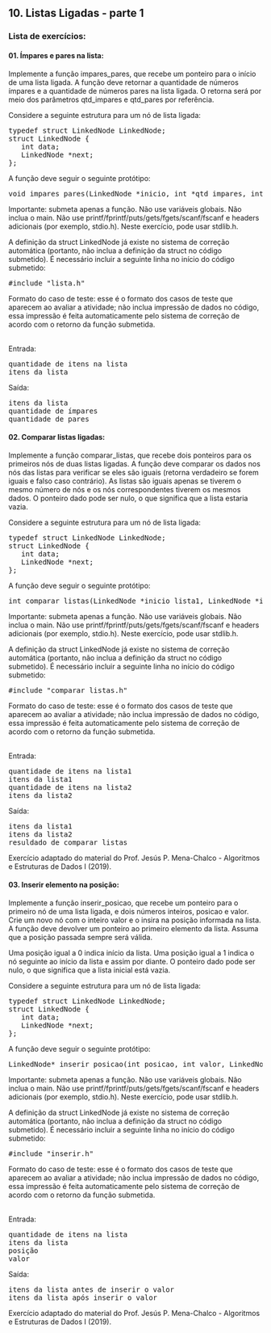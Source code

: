 <h2>10. Listas Ligadas - parte 1</h2>

<h3>Lista de exercícios: </h3>

<h4>01. Ímpares e pares na lista:</h4>
Implemente a função impares_pares, que recebe um ponteiro para o início de uma lista ligada. A função deve retornar a quantidade de números ímpares e a quantidade de números pares na lista ligada. O retorna será por meio dos parâmetros qtd_impares e qtd_pares por referência.
<p>
Considere a seguinte estrutura para um nó de lista ligada:
<pre>
typedef struct LinkedNode LinkedNode;
struct LinkedNode {
   int data;
   LinkedNode *next;
};
</pre>
A função deve seguir o seguinte protótipo:
<pre>
void impares_pares(LinkedNode *inicio, int *qtd_impares, int *qtd_pares);
</pre>
Importante: submeta apenas a função. Não use variáveis globais. Não inclua o main. Não use printf/fprintf/puts/gets/fgets/scanf/fscanf e headers adicionais (por exemplo, stdio.h). Neste exercício, pode usar stdlib.h.
<p>
A definição da struct LinkedNode já existe no sistema de correção automática (portanto, não inclua a definição da struct no código submetido). É necessário incluir a seguinte linha no início do código submetido:
<pre>
#include "lista.h"
</pre>
Formato do caso de teste: esse é o formato dos casos de teste que aparecem ao avaliar a atividade; não inclua impressão de dados no código, essa impressão é feita automaticamente pelo sistema de correção de acordo com o retorno da função submetida.
<p><br>
Entrada:
<pre>
quantidade de itens na lista
itens da lista
</pre>
Saída:
<pre>
itens da lista
quantidade de ímpares
quantidade de pares
</pre>

<h4>02. Comparar listas ligadas:</h4>
Implemente a função comparar_listas, que recebe dois ponteiros para os primeiros nós de duas listas ligadas. A função deve comparar os dados nos nós das listas para verificar se eles são iguais (retorna verdadeiro se forem iguais e falso caso contrário). As listas são iguais apenas se tiverem o mesmo número de nós e os nós correspondentes tiverem os mesmos dados. O ponteiro dado pode ser nulo, o que significa que a lista estaria vazia.
<p>
Considere a seguinte estrutura para um nó de lista ligada:
<pre>
typedef struct LinkedNode LinkedNode;
struct LinkedNode {
   int data;
   LinkedNode *next;
};
</pre>
A função deve seguir o seguinte protótipo:
<pre>
int comparar_listas(LinkedNode *inicio_lista1, LinkedNode *inicio_lista2);
</pre>
Importante: submeta apenas a função. Não use variáveis globais. Não inclua o main. Não use printf/fprintf/puts/gets/fgets/scanf/fscanf e headers adicionais (por exemplo, stdio.h). Neste exercício, pode usar stdlib.h.
<p>
A definição da struct LinkedNode já existe no sistema de correção automática (portanto, não inclua a definição da struct no código submetido). É necessário incluir a seguinte linha no início do código submetido:
<pre>
#include "comparar_listas.h"
</pre>
Formato do caso de teste: esse é o formato dos casos de teste que aparecem ao avaliar a atividade; não inclua impressão de dados no código, essa impressão é feita automaticamente pelo sistema de correção de acordo com o retorno da função submetida.
<p><br>
Entrada:
<pre>
quantidade de itens na lista1
itens da lista1
quantidade de itens na lista2
itens da lista2
</pre>
<p>
Saída:
<pre>
itens da lista1
itens da lista2
resuldado de comparar_listas
</pre>
Exercício adaptado do material do Prof. Jesús P. Mena-Chalco - Algoritmos e Estruturas de Dados I (2019).

<h4>03. Inserir elemento na posição:</h4>
Implemente a função inserir_posicao, que recebe um ponteiro para o primeiro nó de uma lista ligada, e dois números inteiros, posicao e valor. Crie um novo nó com o inteiro valor e o insira na posição informada na lista. A função deve devolver um ponteiro ao primeiro elemento da lista. Assuma que a posição passada sempre será válida.
<p>
Uma posição igual a 0 indica início da lista. Uma posição igual a 1 indica o nó seguinte ao início da lista e assim por diante. O ponteiro dado pode ser nulo, o que significa que a lista inicial está vazia.
<p>
Considere a seguinte estrutura para um nó de lista ligada:
<pre>
typedef struct LinkedNode LinkedNode;
struct LinkedNode {
   int data;
   LinkedNode *next;
};
</pre>
A função deve seguir o seguinte protótipo:
<pre>
LinkedNode* inserir_posicao(int posicao, int valor, LinkedNode *inicio);
</pre>
Importante: submeta apenas a função. Não use variáveis globais. Não inclua o main. Não use printf/fprintf/puts/gets/fgets/scanf/fscanf e headers adicionais (por exemplo, stdio.h). Neste exercício, pode usar stdlib.h.
<p>
A definição da struct LinkedNode já existe no sistema de correção automática (portanto, não inclua a definição da struct no código submetido). É necessário incluir a seguinte linha no início do código submetido:
<pre>
#include "inserir.h"
</pre>
Formato do caso de teste: esse é o formato dos casos de teste que aparecem ao avaliar a atividade; não inclua impressão de dados no código, essa impressão é feita automaticamente pelo sistema de correção de acordo com o retorno da função submetida.
<p><br>
Entrada:
<pre>
quantidade de itens na lista
itens da lista
posição
valor
</pre>
Saída:
<pre>
itens da lista antes de inserir o valor
itens da lista após inserir o valor
</pre>
Exercício adaptado do material do Prof. Jesús P. Mena-Chalco - Algoritmos e Estruturas de Dados I (2019).
